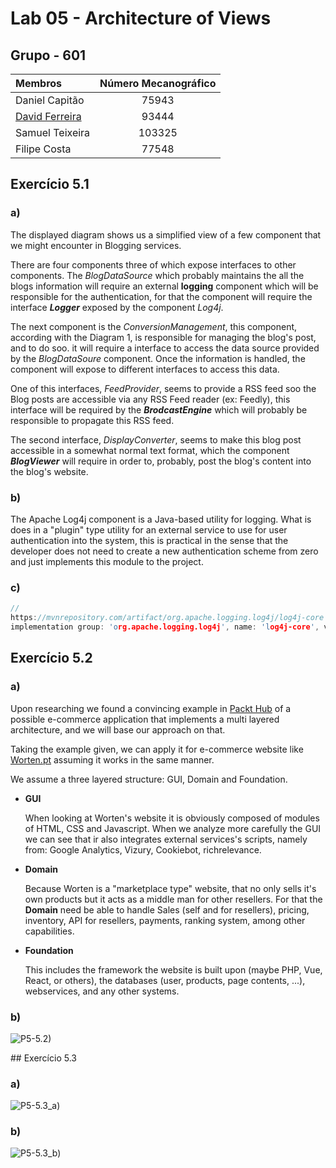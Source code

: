# Lab 05 - Architecture of Views

## Grupo - **601**

| Membros | Número Mecanográfico |
| :- | :-: |
| Daniel Capitão | 75943 |
| <u>David Ferreira</u> | 93444 |
| Samuel Teixeira | 103325 |
| Filipe Costa | 77548 |

## Exercício 5.1
### a)
The displayed diagram shows us a simplified view of a few component that we might encounter in Blogging services.

There are four components three of which expose interfaces to other components. The *BlogDataSource* which probably maintains the all the blogs information will require an external **logging** component which will be responsible for the authentication, for that the component will require the interface ***Logger*** exposed by the component *Log4j*.

The next component is the *ConversionManagement*, this component, according with the Diagram 1, is responsible for managing the blog's post, and to do soo. it will require a interface to access the data source provided by the *BlogDataSoure* component. Once the information is handled, the component will expose to different interfaces to access this data.

One of this interfaces, *FeedProvider*, seems to provide a RSS feed soo the Blog posts are accessible via any RSS Feed reader (ex: Feedly), this interface will be required by the ***BrodcastEngine*** which will probably be responsible to propagate this RSS feed.

The second interface, *DisplayConverter*, seems to make this blog post accessible in a somewhat normal text format, which the component ***BlogViewer*** will require in order to, probably, post the blog's content into the blog's website.

### b)

The Apache Log4j component is a Java-based utility for logging. What is does in a "plugin" type utility for an external service to use for user authentication into the system, this is practical in the sense that the developer does not need to create a new authentication scheme from zero and just implements this module to the project.

### c)

```h
//
https://mvnrepository.com/artifact/org.apache.logging.log4j/log4j-core
implementation group: 'org.apache.logging.log4j', name: 'log4j-core', version: '2.17.2'
````

<div style="page-break-after: always;"></div>

## Exercício 5.2

### a)

Upon researching we found a convincing example in [Packt Hub](https://hub.packtpub.com/what-is-multi-layered-software-architecture/) of a possible e-commerce application that implements a multi layered architecture, and we will base our approach on that.

Taking the example given, we can apply it for e-commerce website like [Worten.pt](https://www.worten.pt/) assuming it works in the same manner.

We assume a three layered structure: GUI, Domain and Foundation.

- **GUI**
    
    When looking at Worten's website it is obviously composed of modules of HTML, CSS and Javascript. When we analyze more carefully the GUI we can see that ir also integrates external services's scripts, namely from: Google Analytics, Vizury, Cookiebot, richrelevance.

- **Domain**

    Because Worten is a "marketplace type" website, that no only sells it's own products but it acts as a middle man for other resellers. For that the **Domain** need be able to handle Sales (self and for resellers), pricing, inventory, API for resellers, payments, ranking system, among other capabilities.

- **Foundation**

    This includes the framework the website is built upon (maybe PHP, Vue, React, or others), the databases (user, products, page contents, ...), webservices, and any other systems.

<div style="page-break-after: always;"></div>

### b)

![P5-5.2)](P5-5.2.drawio.png)

<div style="page-break-after: always;"></div>
## Exercício 5.3

### a)

![P5-5.3_a)](P5-5.3a.drawio.png)

### b)

![P5-5.3_b)](P5-5.3b.drawio.png)